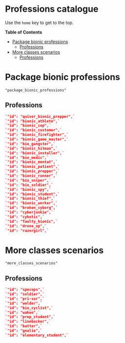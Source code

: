 # Professions catalogue

Use the `home` key to get to the top.

**Table of Contents**
<!-- START doctoc generated TOC please keep comment here to allow auto update -->
<!-- DON'T EDIT THIS SECTION, INSTEAD RE-RUN doctoc TO UPDATE -->

- [Package bionic professions](#package-bionic-professions)
  - [Professions](#professions)
- [More classes scenarios](#more-classes-scenarios)
  - [Professions](#professions-1)


<!-- END doctoc generated TOC please keep comment here to allow auto update -->


# Package bionic professions
```Regex
"package_bionic_professions"
```


## Professions
```Json
`"id": "quiver_bionic_prepper",`
`"id": "bionic_athlete",`
`"id": "bionic_cop",`
`"id": "bionic_customer",`
`"id": "bionic_firefighter",`
`"id": "bionic_game_master",`
`"id": "bio_gangster",`
`"id": "bionic_hitman",`
`"id": "bionic_installer",`
`"id": "bio_medic",`
`"id": "bionic_mentat",`
`"id": "bionic_patient",`
`"id": "bionic_prepper",`
`"id": "bionic_runner",`
`"id": "bio_sniper",`
`"id": "bio_soldier",`
`"id": "bionic_spy",`
`"id": "bionic_student",`
`"id": "bionic_thief",`
`"id": "bionic_worker",`
`"id": "broken_cyborg",`
`"id": "cyberjunkie",`
`"id": "cykotic",`
`"id": "faulty_bionic",`
`"id": "drone_op",`
`"id": "razorgirl",`
```


# More classes scenarios
```Regex
"more_classes_scenarios"
```


## Professions
```Json
`"id": "specops",`
`"id": "soldier",`
`"id": "pri-sur",`
`"id": "welder",`
`"id": "bio_cyclist",`
`"id": "waken",`
`"id": "prep_student",`
`"id": "linebacker",`
`"id": "batter",`
`"id": "goalie",`
`"id": "elementary_student",`
```
